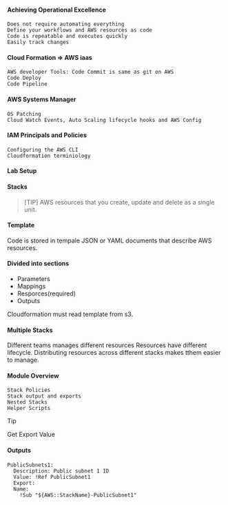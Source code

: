 #### Achieving Operational Excellence
```
Does not require automating everything
Define your workflows and AWS resources as code
Code is repeatable and executes quickly
Easily track changes 
```
#### Cloud Formation => AWS iaas
```
AWS developer Tools: Code Commit is same as git on AWS
Code Deploy
Code Pipeline
```
#### AWS Systems Manager
```
OS Patching
Cloud Watch Events, Auto Scaling lifecycle hooks and AWS Config
```
#### IAM Principals and Policies
```
Configuring the AWS CLI
Cloudformation terminiology
```
#### Lab Setup

#### Stacks

> [TIP]
> AWS resources that you create, update and delete as a single unit.

#### Template

Code is stored in tempale
JSON or YAML documents that describe AWS resources.

#### Divided into sections

- Parameters
- Mappings
- Resporces(required)
- Outputs

Cloudformation must read template from s3.

#### Multiple Stacks

Different teams manages different resources
Resources have different lifecycle.
Distributing resources across different stacks makes tthem easier to  manage.

#### Module Overview
```
Stack Policies
Stack output and exports
Nested Stacks
Helper Scripts
```

> [!TIP]
> Get Export Value

#### Outputs
```
PublicSubnets1:
  Description: Public subnet 1 ID
  Value: !Ref PublicSubnet1
  Export:
  Name:
    !Sub "${AWS::StackName}-PublicSubnet1"
```
